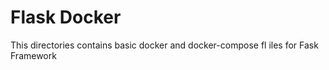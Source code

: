 <h1>Flask Docker</h1>

This directories contains basic docker and docker-compose fl
iles for Fask Framework
